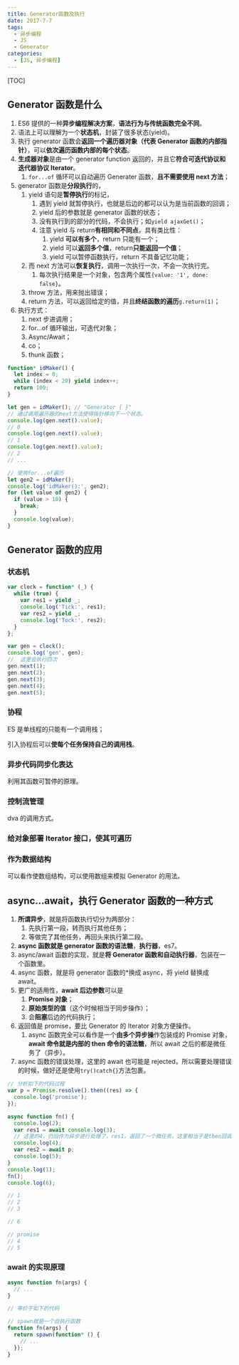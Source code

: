 ```yaml
---
title: Generator函数及执行
date: 2017-7-7
tags:
  - 异步编程
  - JS
  - Generator
categories:
  - [JS, 异步编程]
---
```


[TOC]

## Generator 函数是什么

1. ES6 提供的一种**异步编程解决方案**，**语法行为与传统函数完全不同**。
2. 语法上可以理解为一个**状态机**，封装了很多状态(yield)。
3. 执行 generator 函数会**返回一个遍历器对象（代表 Generator 函数的内部指针）**，可以**依次遍历函数内部的每个状态**。
4. **生成器对象**是由一个 generator function 返回的，并且它**符合可迭代协议和迭代器协议 Iterator**。
   1. `for...of` 循环可以自动遍历 Generater 函数，**且不需要使用 next 方法**；
5. generator 函数是**分段执行**的，
   1. yield 语句是**暂停执行**的标记，
      1. 遇到 yield 就暂停执行，也就是后边的都可以认为是当前函数的回调；
      2. yield 后的参数就是 generator 函数的状态；
      3. 没有执行到的部分的代码，不会执行；如`yield ajaxGet()`；
      4. 注意 yield 与 return**有相同和不同点**，具有类比性：
         1. yield **可以有多个**，return 只能有一个；
         2. yield 可以**返回多个值**，return**只能返回一个值**；
         3. yield 可以暂停函数执行，return 不具备记忆功能；
   2. 而 next 方法可以**恢复执行**，调用一次执行一次，不会一次执行完。
      1. 每次执行结果是一个对象，包含两个属性`{value: '1', done: false}`。
   3. throw 方法，用来抛出错误；
   4. return 方法，可以返回给定的值，并且**终结函数的遍历**`g.return(1)`；
6. 执行方式：
   1. next 步进调用；
   2. for...of 循环输出，可迭代对象；
   3. Async/Await；
   4. co；
   5. thunk 函数；

```js
function* idMaker() {
  let index = 0;
  while (index < 20) yield index++;
  return 100;
}

let gen = idMaker(); // "Generator { }"
// 通过调用遍历器的next方法使得指针移向下一个状态。
console.log(gen.next().value);
// 0
console.log(gen.next().value);
// 1
console.log(gen.next().value);
// 2
// ...

// 使用for...of遍历
let gen2 = idMaker();
console.log('idMaker():', gen2);
for (let value of gen2) {
  if (value > 10) {
    break;
  }
  console.log(value);
}
```

## Generator 函数的应用

### 状态机

```js
var clock = function* (_) {
  while (true) {
    var res1 = yield _;
    console.log('Tick:', res1);
    var res2 = yield _;
    console.log('Tock:', res2);
  }
};

var gen = clock();
console.log('gen', gen);
//  这里会执行四次
gen.next(1);
gen.next(2);
gen.next(3);
gen.next(4);
gen.next(5);
```

### 协程

ES 是单线程的只能有一个调用栈；

引入协程后可以**使每个任务保持自己的调用栈**。

### 异步代码同步化表达

利用其函数可暂停的原理。

### 控制流管理

dva 的调用方式。

### 给对象部署 Iterator 接口，使其可遍历

### 作为数据结构

可以看作使数组结构，可以使用数组来模拟 Generator 的用法。

## async...await，执行 Generator 函数的一种方式

1. **所谓异步**，就是将函数执行切分为两部分：
   1. 先执行第一段，转而执行其他任务；
   2. 等做完了其他任务，再回头来执行第二段。
2. **async 函数就是 generator 函数的语法糖**，**执行器**，es7。
3. async/await 函数的实现，就是**将 Generator 函数和自动执行器**，包装在一个函数里。
4. async 函数，就是将 generator 函数的\*换成 async，将 yield 替换成 await。
5. 更广的适用性，**await 后边参数**可以是
   1. **Promise 对象**；
   2. **原始类型的值**（这个时候相当于同步操作）；
   3. 会**阻塞**后边的代码执行；
6. 返回值是 promise，要比 Generator 的 Iterator 对象方便操作。
   1. async 函数完全可以看作是一个**由多个异步操**作包装成的 Promise 对象，**await 命令就是内部的 then 命令的语法糖**，所以 await 之后的都是微任务了（异步）。
7. async 函数的错误处理，这里的 await 也可能是 rejected，所以需要处理错误的时候，做好还是使用`try()catch{}`方法包裹。

```js
// 分析如下的代码过程
var p = Promise.resolve().then((res) => {
  console.log('promise');
});

async function fn() {
  console.log(2);
  var res1 = await console.log(3);
  // 这里的4，仍旧作为异步进行处理了，res1，返回了一个微任务，这里相当于是then回调的内容
  console.log(4);
  var res2 = await p;
  console.log(5);
}
console.log(1);
fn();
console.log(6);

// 1
// 2
// 3

// 6

// promise
// 4
// 5
```

### await 的实现原理

```js
async function fn(args) {
  // ...
}

// 等价于如下的代码

// spawn就是一个自执行函数
function fn(args) {
  return spawn(function* () {
    // ...
  });
}
```
